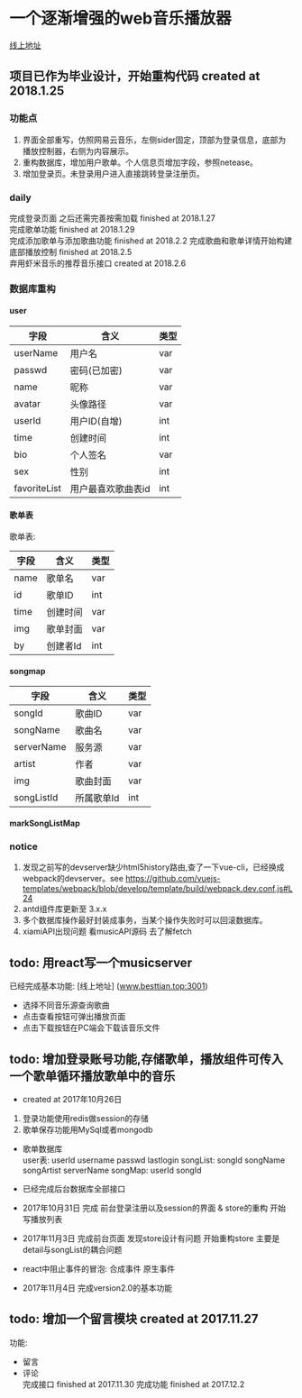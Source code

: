 # 一个逐渐增强的web音乐播放器
[线上地址](http://www.besttian.top:3001)
## 项目已作为毕业设计，开始重构代码 created at 2018.1.25 
### 功能点  
1. 界面全部重写，仿照网易云音乐，左侧sider固定，顶部为登录信息，底部为播放控制器，右侧为内容展示。
2. 重构数据库，增加用户歌单。个人信息页增加字段，参照netease。
3. 增加登录页。未登录用户进入直接跳转登录注册页。 
### daily
完成登录页面 之后还需完善按需加载 finished at 2018.1.27  
完成歌单功能 finished at 2018.1.29  
完成添加歌单与添加歌曲功能 finished at 2018.2.2
完成歌曲和歌单详情开始构建底部播放控制 finished at 2018.2.5  
弃用虾米音乐的推荐音乐接口 created at 2018.2.6
### 数据库重构
#### user  
字段|含义|类型
-|-|-|
userName|用户名|var
passwd|密码(已加密)|var
name|昵称|var
avatar|头像路径|var
userId|用户ID(自增)|int
time|创建时间|int
bio|个人签名|var
sex|性别|int
favoriteList|用户最喜欢歌曲表id|int
#### 歌单表
歌单表:  

字段|含义|类型
-|-|-|
name|歌单名|var|
id|歌单ID|int|
time|创建时间|var|
img|歌单封面|var|
by|创建者Id|int|
#### songmap
字段|含义|类型
-|-|-|
songId|歌曲ID|var|
songName|歌曲名|var|
serverName|服务源|var|
artist|作者|var|
img|歌曲封面|var|
songListId|所属歌单Id|int|
#### markSongListMap
### notice  
1. 发现之前写的devserver缺少html5history路由,查了一下vue-cli，已经换成webpack的devserver。see https://github.com/vuejs-templates/webpack/blob/develop/template/build/webpack.dev.conf.js#L24
2. antd组件库更新至 3.x.x  
3. 多个数据库操作最好封装成事务，当某个操作失败时可以回滚数据库。  
4. xiamiAPI出现问题 看musicAPI源码 去了解fetch
## todo: 用react写一个musicserver  
已经完成基本功能: [线上地址] (www.besttian.top:3001)
- 选择不同音乐源查询歌曲
- 点击查看按钮可弹出播放页面
- 点击下载按钮在PC端会下载该音乐文件
## todo: 增加登录账号功能,存储歌单，播放组件可传入一个歌单循环播放歌单中的音乐 
- created at 2017年10月26日
1. 登录功能使用redis做session的存储
2. 歌单保存功能用MySql或者mongodb  
- 歌单数据库  
user表: userId username passwd lastlogin
songList: songId songName songArtist serverName
songMap: userId songId

- 已经完成后台数据库全部接口
- 2017年10月31日 完成  前台登录注册以及session的界面 & store的重构 开始写播放列表
- 2017年11月3日 完成前台页面 发现store设计有问题  开始重构store  主要是detail与songList的耦合问题 
- react中阻止事件的冒泡:  合成事件   原生事件  
- 2017年11月4日 完成version2.0的基本功能  
## todo: 增加一个留言模块 created at 2017.11.27  
功能:  
- 留言  
- 评论  
完成接口 finished at 2017.11.30
完成功能 finished at 2017.12.2  

